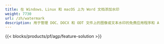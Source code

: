 ```yaml
---
title: 在 Windows、Linux 和 macOS 上为 Word 文档添加水印 
weight: 7730
url: /zh/watermark
description: 用于管理 DOC、DOCX 和 ODT 文件上的图像或文本水印的免费应用程序和 API
---
```


{{< blocks/products/pf/agp/feature-solution >}} 

